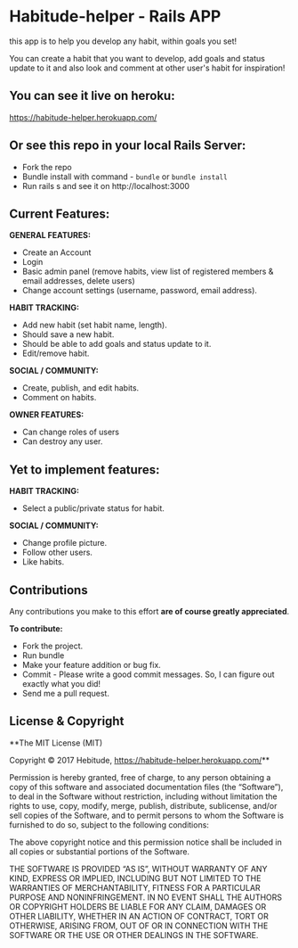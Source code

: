 # Habitude-helper - Rails APP

this app is to help you develop any habit, within goals you set!

You can create a habit that you want to develop, add goals and status update to it and also look and comment at other user's habit for inspiration!


## You can see it live on heroku:

https://habitude-helper.herokuapp.com/


## Or see this repo in your local Rails Server:

* Fork the repo
* Bundle install with command - ```bundle``` or ```bundle install```
* Run rails s and see it on http://localhost:3000


## Current Features:

**GENERAL FEATURES:**
* Create an Account
* Login
* Basic admin panel (remove habits, view list of registered members & email addresses, delete users)
* Change account settings (username, password, email address).

**HABIT TRACKING:**
* Add new habit (set habit name, length).
* Should save a new habit.
* Should be able to add goals and status update to it.
* Edit/remove habit.

**SOCIAL / COMMUNITY:**
* Create, publish, and edit habits.
* Comment on habits.

**OWNER FEATURES:**
* Can change roles of users
* Can destroy any user.


## Yet to implement features:

**HABIT TRACKING:**
* Select a public/private status for habit.

**SOCIAL / COMMUNITY:**
* Change profile picture.
* Follow other users.
* Like habits.


## Contributions

Any contributions you make to this effort **are of course greatly appreciated**.

**To contribute:**

* Fork the project.
* Run bundle
* Make your feature addition or bug fix.
* Commit - Please write a good commit messages. So, I can figure out exactly what you did!
* Send me a pull request.

## License & Copyright

**The MIT License (MIT)

Copyright © 2017 Hebitude, https://habitude-helper.herokuapp.com/**

Permission is hereby granted, free of charge, to any person obtaining a copy of this software and associated documentation files (the “Software”), to deal in the Software without restriction, including without limitation the rights to use, copy, modify, merge, publish, distribute, sublicense, and/or sell copies of the Software, and to permit persons to whom the Software is furnished to do so, subject to the following conditions:

The above copyright notice and this permission notice shall be included in all copies or substantial portions of the Software.

THE SOFTWARE IS PROVIDED “AS IS”, WITHOUT WARRANTY OF ANY KIND, EXPRESS OR IMPLIED, INCLUDING BUT NOT LIMITED TO THE WARRANTIES OF MERCHANTABILITY, FITNESS FOR A PARTICULAR PURPOSE AND NONINFRINGEMENT. IN NO EVENT SHALL THE AUTHORS OR COPYRIGHT HOLDERS BE LIABLE FOR ANY CLAIM, DAMAGES OR OTHER LIABILITY, WHETHER IN AN ACTION OF CONTRACT, TORT OR OTHERWISE, ARISING FROM, OUT OF OR IN CONNECTION WITH THE SOFTWARE OR THE USE OR OTHER DEALINGS IN THE SOFTWARE.
